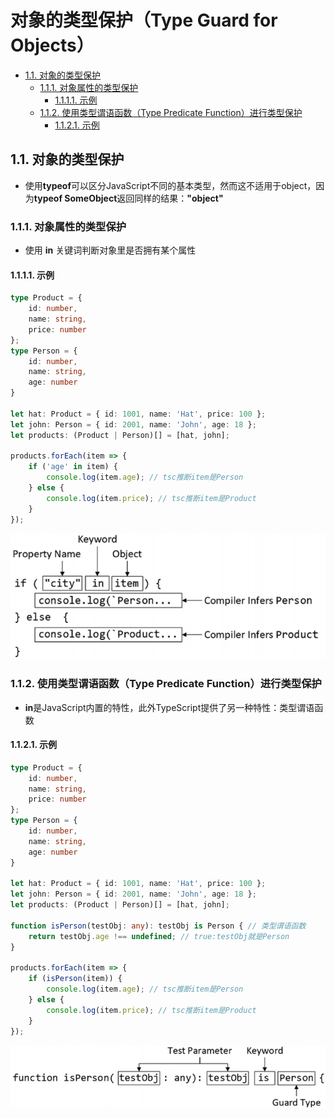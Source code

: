 # 对象的类型保护（Type Guard for Objects）

- [1.1. 对象的类型保护](#11-对象的类型保护)
  - [1.1.1. 对象属性的类型保护](#111-对象属性的类型保护)
    - [1.1.1.1. 示例](#1111-示例)
  - [1.1.2. 使用类型谓语函数（Type Predicate Function）进行类型保护](#112-使用类型谓语函数type-predicate-function进行类型保护)
    - [1.1.2.1. 示例](#1121-示例)

## 1.1. 对象的类型保护
- 使用**typeof**可以区分JavaScript不同的基本类型，然而这不适用于object，因为**typeof SomeObject**返回同样的结果：**"object"**

### 1.1.1. 对象属性的类型保护
- 使用 **in** 关键词判断对象里是否拥有某个属性
#### 1.1.1.1. 示例
```typescript
type Product = {
    id: number,
    name: string,
    price: number
};
type Person = {
    id: number,
    name: string,
    age: number
}

let hat: Product = { id: 1001, name: 'Hat', price: 100 };
let john: Person = { id: 2001, name: 'John', age: 18 };
let products: (Product | Person)[] = [hat, john];

products.forEach(item => {
    if ('age' in item) {
        console.log(item.age); // tsc推断item是Person
    } else {
        console.log(item.price); // tsc推断item是Product
    }
});
```
![typeguard_for_properties](assets/typeguard_for_properties.png)

### 1.1.2. 使用类型谓语函数（Type Predicate Function）进行类型保护
- **in**是JavaScript内置的特性，此外TypeScript提供了另一种特性：类型谓语函数
#### 1.1.2.1. 示例
```typescript
type Product = {
    id: number,
    name: string,
    price: number
};
type Person = {
    id: number,
    name: string,
    age: number
}

let hat: Product = { id: 1001, name: 'Hat', price: 100 };
let john: Person = { id: 2001, name: 'John', age: 18 };
let products: (Product | Person)[] = [hat, john];

function isPerson(testObj: any): testObj is Person { // 类型谓语函数
    return testObj.age !== undefined; // true:testObj就是Person
}

products.forEach(item => {
    if (isPerson(item)) {
        console.log(item.age); // tsc推断item是Person
    } else {
        console.log(item.price); // tsc推断item是Product
    }
});
```
![type_predicate_function](assets/type_predicate_function.png)